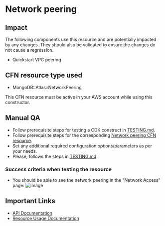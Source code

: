 # Network peering

## Impact 
The following components use this resource and are potentially impacted by any changes. They should also be validated to ensure the changes do not cause a regression.

- Quickstart VPC peering


## CFN resource type used
- MongoDB::Atlas::NetworkPeering

This CFN resource must be active in your AWS account while using this constructor.


## Manual QA
- Follow prerequisite steps for testing a CDK construct in [TESTING.md](../../../TESTING.md).
- Follow prerequisite steps for the corresponding [Network peering CFN resource](../../../../cfn-resources/network-peering/test/README.md).
- Set any additional required configuration options/parameters as per your needs.
- Please, follows the steps in [TESTING.md](../../../TESTING.md).


### Success criteria when testing the resource
- You should be able to see the network peering in the "Network Access" page:
![image](https://user-images.githubusercontent.com/5663078/227514067-123c7343-1066-4ba7-802a-03a73a810c78.png)


## Important Links
- [API Documentation](https://www.mongodb.com/docs/atlas/reference/api-resources-spec/#tag/Network-Peering)
- [Resource Usage Documentation](https://www.mongodb.com/docs/atlas/reference/atlas-operator/ak8so-network-peering/)
